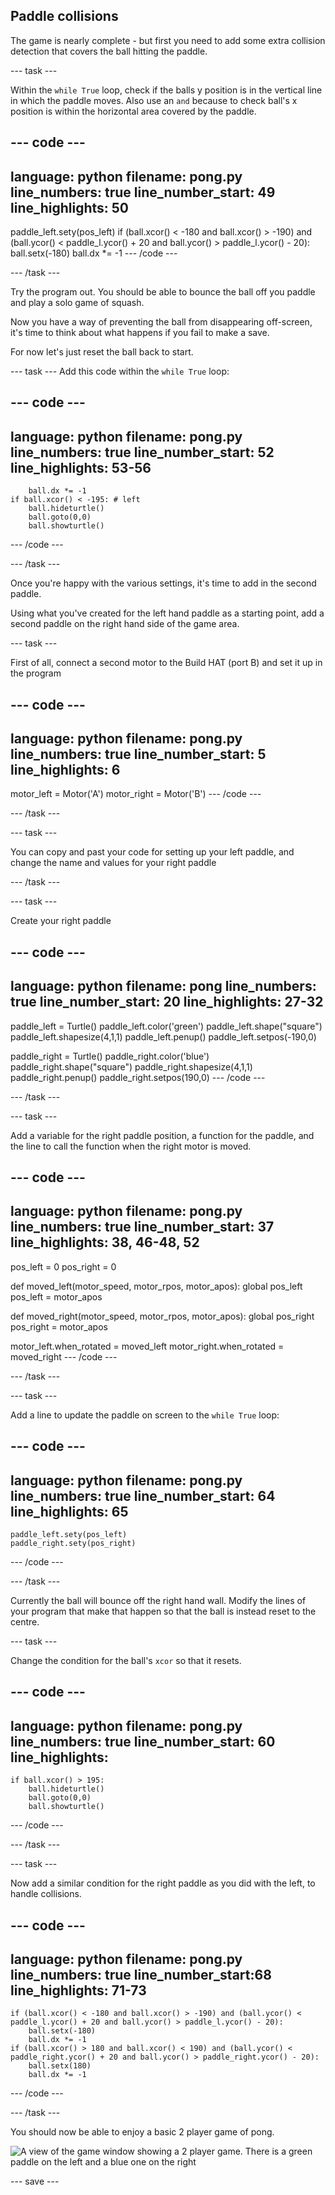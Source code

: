 ## Paddle collisions

The game is nearly complete - but first you need to add some extra collision detection that covers the ball hitting the paddle. 

--- task ---

Within the `while True` loop, check if the balls y position is in the vertical line in which the paddle moves. Also use an `and` because to check ball's x position is within the horizontal area covered by the paddle. 

--- code ---
---
language: python
filename: pong.py
line_numbers: true
line_number_start: 49
line_highlights: 50
---
paddle_left.sety(pos_left)
if (ball.xcor() < -180 and ball.xcor() > -190) and (ball.ycor() < paddle_l.ycor() + 20 and ball.ycor() > paddle_l.ycor() - 20):
    ball.setx(-180)
    ball.dx *= -1
--- /code ---

--- /task ---

Try the program out. You should be able to bounce the ball off you paddle and play a solo game of squash.

Now you have a way of preventing the ball from disappearing off-screen, it's time to think about what happens if you fail to make a save. 

For now let's just reset the ball back to start.

--- task ---
Add this code within the `while True` loop:

--- code ---
---
language: python
filename: pong.py
line_numbers: true
line_number_start: 52
line_highlights: 53-56
---
        ball.dx *= -1
    if ball.xcor() < -195: # left
        ball.hideturtle()
        ball.goto(0,0)
        ball.showturtle()
--- /code ---

--- /task ---

Once you're happy with the various settings, it's time to add in the second paddle.

Using what you've created for the left hand paddle as a starting point, add a second paddle on the right hand side of the game area. 

--- task ---

First of all, connect a second motor to the Build HAT (port B) and set it up in the program 

--- code ---
---
language: python
filename: pong.py
line_numbers: true
line_number_start: 5
line_highlights: 6
---
motor_left = Motor('A')
motor_right = Motor('B')
--- /code ---

--- /task ---

--- task ---

You can copy and past your code for setting up your left paddle, and change the name and values for your right paddle

--- /task ---

--- task ---

Create your right paddle

--- code ---
---
language: python
filename: pong
line_numbers: true
line_number_start: 20
line_highlights: 27-32
---
paddle_left = Turtle()
paddle_left.color('green')
paddle_left.shape("square")
paddle_left.shapesize(4,1,1)
paddle_left.penup()
paddle_left.setpos(-190,0)

paddle_right = Turtle()
paddle_right.color('blue')
paddle_right.shape("square")
paddle_right.shapesize(4,1,1)
paddle_right.penup()
paddle_right.setpos(190,0)
--- /code ---

--- /task ---

--- task ---

Add a variable for the right paddle position, a function for the paddle, and the line to call the function when the right motor is moved.

--- code ---
---
language: python
filename: pong.py
line_numbers: true
line_number_start: 37
line_highlights: 38, 46-48, 52
---
pos_left = 0
pos_right = 0


def moved_left(motor_speed, motor_rpos, motor_apos):
    global pos_left
    pos_left = motor_apos


def moved_right(motor_speed, motor_rpos, motor_apos):
    global pos_right
    pos_right = motor_apos


motor_left.when_rotated = moved_left
motor_right.when_rotated = moved_right
--- /code ---

--- /task ---

--- task ---

Add a line to update the paddle on screen to the `while True` loop:

--- code ---
---
language: python
filename: pong.py
line_numbers: true
line_number_start: 64
line_highlights: 65
---
    paddle_left.sety(pos_left)
    paddle_right.sety(pos_right)
--- /code ---

--- /task ---


Currently the ball will bounce off the right hand wall. Modify the lines of your program that make that happen so that the ball is instead reset to the centre.

--- task ---

Change the condition for the ball's `xcor` so that it resets.

--- code ---
---
language: python
filename: pong.py
line_numbers: true
line_number_start: 60
line_highlights: 
---
    if ball.xcor() > 195:
        ball.hideturtle()
        ball.goto(0,0)
        ball.showturtle()
--- /code ---

--- /task ---

--- task ---

Now add a similar condition for the right paddle as you did with the left, to handle collisions.

--- code ---
---
language: python
filename: pong.py
line_numbers: true
line_number_start:68 
line_highlights: 71-73
---
    if (ball.xcor() < -180 and ball.xcor() > -190) and (ball.ycor() < paddle_l.ycor() + 20 and ball.ycor() > paddle_l.ycor() - 20):
        ball.setx(-180)
        ball.dx *= -1
    if (ball.xcor() > 180 and ball.xcor() < 190) and (ball.ycor() < paddle_right.ycor() + 20 and ball.ycor() > paddle_right.ycor() - 20):
        ball.setx(180)
        ball.dx *= -1
--- /code ---

--- /task ---

You should now be able to enjoy a basic 2 player game of pong.

![A view of the game window showing a 2 player game. There is a green paddle on the left and a blue one on the right](images/game.png)

--- save ---